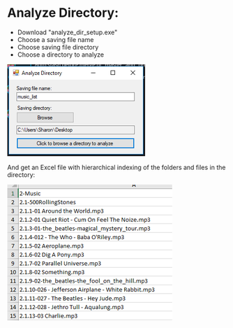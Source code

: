 # Analyze Directory:
- Download "analyze_dir_setup.exe"  
- Choose a saving file name  
- Choose saving file directory  
- Choose a directory to analyze  


![alt text](https://github.com/sharon-hadar-leverate/analyze_dir/blob/master/list_dir/%E2%80%8F%E2%80%8F1.PNG)  

And get an Excel file with hierarchical indexing of the folders and files in the directory:


![alt text](https://github.com/sharon-hadar-leverate/analyze_dir/blob/master/list_dir/2.PNG)
